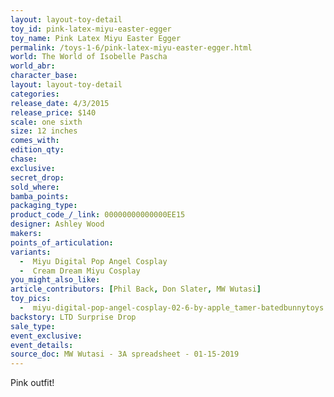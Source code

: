 ```yaml
---
layout: layout-toy-detail 
toy_id: pink-latex-miyu-easter-egger
toy_name: Pink Latex Miyu Easter Egger
permalink: /toys-1-6/pink-latex-miyu-easter-egger.html
world: The World of Isobelle Pascha
world_abr: 
character_base: 
layout: layout-toy-detail
categories: 
release_date: 4/3/2015
release_price: $140 
scale: one sixth
size: 12 inches
comes_with: 
edition_qty: 
chase: 
exclusive: 
secret_drop: 
sold_where: 
bamba_points: 
packaging_type: 
product_code_/_link: 00000000000000EE15
designer: Ashley Wood
makers: 
points_of_articulation: 
variants: 
  -  Miyu Digital Pop Angel Cosplay
  -  Cream Dream Miyu Cosplay
you_might_also_like: 
article_contributors: [Phil Back, Don Slater, MW Wutasi]
toy_pics: 
  -  miyu-digital-pop-angel-cosplay-02-6-by-apple_tamer-batedbunnytoys.jpg
backstory: LTD Surprise Drop
sale_type: 
event_exclusive: 
event_details: 
source_doc: MW Wutasi - 3A spreadsheet - 01-15-2019
---
```

 Pink outfit!